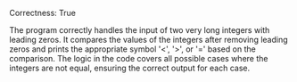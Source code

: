 Correctness: True

The program correctly handles the input of two very long integers with leading zeros. It compares the values of the integers after removing leading zeros and prints the appropriate symbol '<', '>', or '=' based on the comparison. The logic in the code covers all possible cases where the integers are not equal, ensuring the correct output for each case.